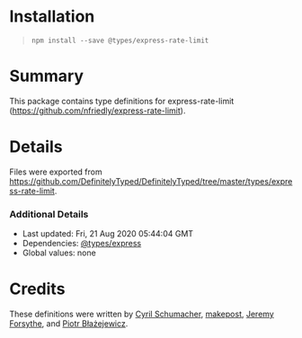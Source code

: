 # Installation
> `npm install --save @types/express-rate-limit`

# Summary
This package contains type definitions for express-rate-limit (https://github.com/nfriedly/express-rate-limit).

# Details
Files were exported from https://github.com/DefinitelyTyped/DefinitelyTyped/tree/master/types/express-rate-limit.

### Additional Details
 * Last updated: Fri, 21 Aug 2020 05:44:04 GMT
 * Dependencies: [@types/express](https://npmjs.com/package/@types/express)
 * Global values: none

# Credits
These definitions were written by [Cyril Schumacher](https://github.com/cyrilschumacher), [makepost](https://github.com/makepost), [Jeremy Forsythe](https://github.com/jdforsythe), and [Piotr Błażejewicz](https://github.com/peterblazejewicz).
